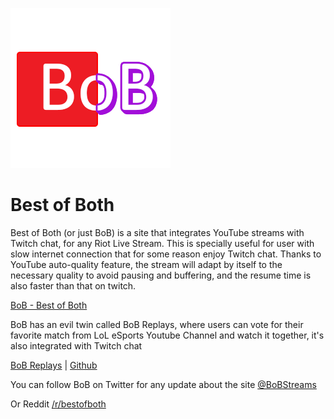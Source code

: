 ![BoB Logo](bob.png)

# Best of Both

Best of Both (or just BoB) is a site that integrates YouTube streams with Twitch chat, for any Riot Live Stream. This is specially useful for user with slow internet connection that for some reason enjoy Twitch chat. Thanks to YouTube auto-quality feature, the stream will adapt by itself to the necessary quality to avoid pausing and buffering, and the resume time is also faster than that on twitch.

[BoB - Best of Both](http://andresperezl.github.io/bob)

BoB has an evil twin called BoB Replays, where users can vote for their favorite match from LoL eSports Youtube Channel and watch it together, it's also integrated with Twitch chat

[BoB Replays](http://bobreplays.herokuapp.com) | [Github](https://github.com/andresperezl/bobreplays)

You can follow BoB on Twitter for any update about the site [@BoBStreams](https://twitter.com/bobstreams)

Or Reddit [/r/bestofboth](https://www.reddit.com/r/bestofboth)
